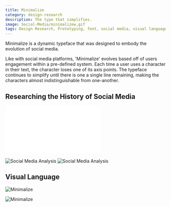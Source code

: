 ```yaml
---
title: Minimalize
category: design-research
description: The type that simplifies.
image: Social-Media/minimalizew.gif
tags: Design Research, Prototyping, font, social media, visual language
---
```

Minimalize is a dynamic typeface that was designed to embody the evolution of social media. 

Like with social media platforms, 'Minimalize' evolves based off of users engagement within a pre-defined system. Each time a user uses a character in their text, the character loses one of its axis points. The typeface continues to simplify until there is one a single line remaining, making the characters almost indistinguishable from one-another.  

## Researching the History of Social Media
<embed src="/Social-Media/Assignment-2.pdf" class = "document" type="application/pdf">

![Social Media Analysis](/Social-Media/sm-research1.jpg)
![Social Media Analysis](/Social-Media/sm-research2.jpg)

## Visual Language 

![Minimalize](/Social-Media/minimalizew.gif)

![Minimalize](/Social-Media/minimalize-01.png)
